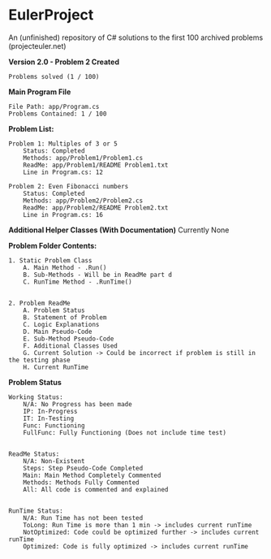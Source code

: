 # EulerProject
An (unfinished) repository of C# solutions to the first 100 archived problems (projecteuler.net)

**Version 2.0 - Problem 2 Created**

    Problems solved (1 / 100)

**Main Program File**

    File Path: app/Program.cs
    Problems Contained: 1 / 100


**Problem List:**

    Problem 1: Multiples of 3 or 5
        Status: Completed
        Methods: app/Problem1/Problem1.cs
        ReadMe: app/Problem1/README Problem1.txt  
        Line in Program.cs: 12
        
    Problem 2: Even Fibonacci numbers
        Status: Completed
        Methods: app/Problem2/Problem2.cs
        ReadMe: app/Problem2/README Problem2.txt
        Line in Program.cs: 16


 **Additional Helper Classes (With Documentation)**
    Currently None

**Problem Folder Contents:**

    1. Static Problem Class
        A. Main Method - .Run()
        B. Sub-Methods - Will be in ReadMe part d
        C. RunTime Method - .RunTime()


    2. Problem ReadMe
        A. Problem Status
        B. Statement of Problem
        C. Logic Explanations
        D. Main Pseudo-Code
        E. Sub-Method Pseudo-Code
        F. Additional Classes Used
        G. Current Solution -> Could be incorrect if problem is still in the testing phase
        H. Current RunTime


**Problem Status**   

    Working Status:
        N/A: No Progress has been made
        IP: In-Progress
        IT: In-Testing
        Func: Functioning
        FullFunc: Fully Functioning (Does not include time test)


    ReadMe Status:
        N/A: Non-Existent
        Steps: Step Pseudo-Code Completed
        Main: Main Method Completely Commented
        Methods: Methods Fully Commented
        All: All code is commented and explained


    RunTime Status:
        N/A: Run Time has not been tested
        ToLong: Run Time is more than 1 min -> includes current runTime
        NotOptimized: Code could be optimized further -> includes current runTime
        Optimized: Code is fully optimized -> includes current runTime


